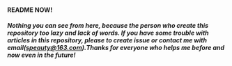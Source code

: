 #### README NOW!
##### Nothing you can see from here, because the person who create this repository too lazy and lack of words. If you have some trouble with articles in this repository, please to create issue or contact me with email(speauty@163.com).Thanks for everyone who helps me before and now even in the future!